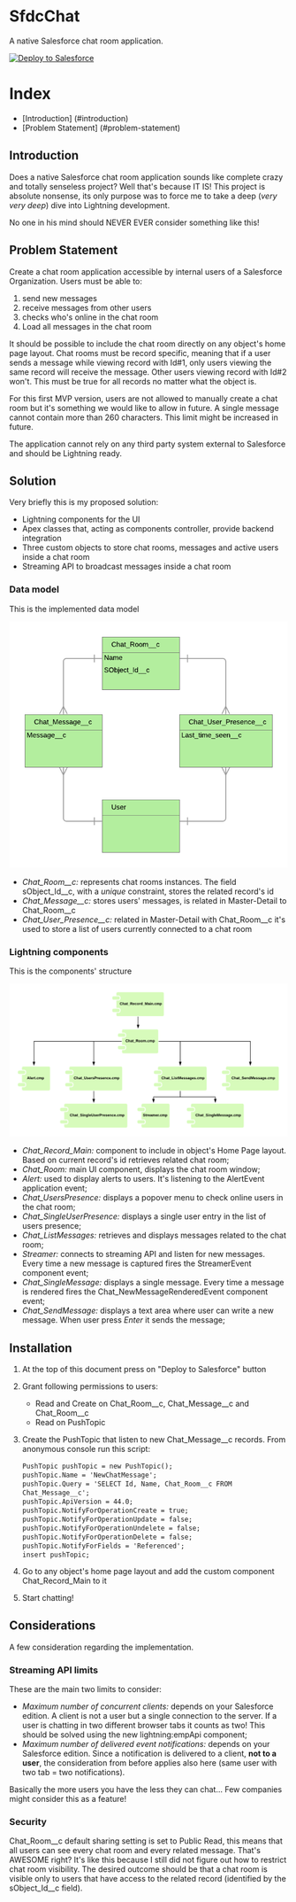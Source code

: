 # SfdcChat
A native Salesforce chat room application.

<a href="https://githubsfdeploy.herokuapp.com?owner=maaaaarco&repo=SfdcChat&ref=master">
  <img alt="Deploy to Salesforce"
       src="https://raw.githubusercontent.com/afawcett/githubsfdeploy/master/deploy.png">
</a>

# Index
- [Introduction] (#introduction)
- [Problem Statement] (#problem-statement)



## Introduction <a name="introduction"></a>
Does a native Salesforce chat room application sounds like complete crazy and totally senseless project? Well that's 
because IT IS! This project is absolute nonsense, its only purpose was to force me to take a deep (_very very deep_) 
dive into Lightning development.

No one in his mind should NEVER EVER consider something like this!

## Problem Statement <a name="problem-statement"></a>
Create a chat room application accessible by internal users of a Salesforce Organization. 
Users must be able to:

1. send new messages 
2. receive messages from other users
3. checks who's online in the chat room
4. Load all messages in the chat room

It should be possible to include the chat room directly on any object's home page layout. Chat rooms must be record 
specific, meaning that if a user sends a message while viewing record with Id#1, only users viewing the same record will 
receive the message. Other users viewing record with Id#2 won't. This must be true for all records no matter what the 
object is.
 
For this first MVP version, users are not allowed to manually create a chat room but it's something we would like to
allow in future. A single message cannot contain more than 260 characters. This limit might be increased in future.

The application cannot rely on any third party system external to Salesforce and should be Lightning ready.

## Solution
Very briefly this is my proposed solution:

- Lightning components for the UI
- Apex classes that, acting as components controller, provide backend integration
- Three custom objects to store chat rooms, messages and active users inside a chat room
- Streaming API to broadcast messages inside a chat room

### Data model
This is the implemented data model

<img src="https://raw.githubusercontent.com/maaaaarco/SfdcChat/master/doc/images/db.png">

- _Chat_Room__c:_ represents chat rooms instances. The field sObject_Id__c, with a _unique_ constraint, stores the related 
record's id
- _Chat_Message__c:_ stores users' messages, is related in Master-Detail to Chat_Room__c
- _Chat_User_Presence__c:_ related in Master-Detail with Chat_Room__c it's used to store a list of users currently connected
to a chat room

### Lightning components
This is the components' structure

<img src="https://raw.githubusercontent.com/maaaaarco/SfdcChat/master/doc/images/components.png">

- _Chat_Record_Main:_ component to include in object's Home Page layout. Based on current record's id retrieves 
related chat room;
- _Chat_Room:_ main UI component, displays the chat room window;
- _Alert:_ used to display alerts to users. It's listening to the AlertEvent application event;
- _Chat_UsersPresence:_ displays a popover menu to check online users in the chat room;
- _Chat_SingleUserPresence:_ displays a single user entry in the list of users presence;
- _Chat_ListMessages:_ retrieves and displays messages related to the chat room;
- _Streamer:_ connects to streaming API and listen for new messages. Every time a new message is captured fires the StreamerEvent
component event;
- _Chat_SingleMessage:_ displays a single message. Every time a message is rendered fires the Chat_NewMessageRenderedEvent 
component event;
- _Chat_SendMessage:_ displays a text area where user can write a new message. When user press _Enter_ it sends the message;

## Installation

1. At the top of this document press on "Deploy to Salesforce" button
2. Grant following permissions to users:
    - Read and Create on Chat_Room__c, Chat_Message__c and Chat_Room__c
    - Read on PushTopic
 
3. Create the PushTopic that listen to new Chat_Message__c records. From anonymous console run this script:

    ```
    PushTopic pushTopic = new PushTopic();
    pushTopic.Name = 'NewChatMessage';
    pushTopic.Query = 'SELECT Id, Name, Chat_Room__c FROM Chat_Message__c';
    pushTopic.ApiVersion = 44.0;
    pushTopic.NotifyForOperationCreate = true;
    pushTopic.NotifyForOperationUpdate = false;
    pushTopic.NotifyForOperationUndelete = false;
    pushTopic.NotifyForOperationDelete = false;
    pushTopic.NotifyForFields = 'Referenced';
    insert pushTopic;
    ```
4. Go to any object's home page layout and add the custom component Chat_Record_Main to it
5. Start chatting!

## Considerations
A few consideration regarding the implementation.

### Streaming API limits
These are the main two limits to consider:

- _Maximum number of concurrent clients:_ depends on your Salesforce edition. A client is not a user but a single 
connection to the server. If a user is chatting in two different browser tabs it counts as two! This should be solved
using the new lightning:empApi component;
- _Maximum number of delivered event notifications:_ depends on your Salesforce edition. Since a notification is delivered to
a client, **not to a user**, the consideration from before applies also here (same user with two tab = two notifications).

Basically the more users you have the less they can chat... Few companies might consider this as a feature!

### Security
Chat_Room__c default sharing setting is set to Public Read, this means that all users can see every chat room and every related
message. That's AWESOME right?
It's like this because I still did not figure out how to restrict chat room visibility. The desired outcome
 should be that a chat room is visible only to users that have access to the related record (identified by the sObject_Id__c field).
